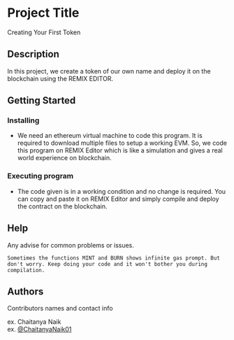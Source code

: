 # Project Title

Creating Your First Token

## Description

In this project, we create a token of our own name and deploy it on the blockchain using the REMIX EDITOR.

## Getting Started

### Installing

* We need an ethereum virtual machine to code this program. It is required to download multiple files to setup a working EVM. So, we code this program on REMIX Editor which is like a simulation and gives a real world experience on blockchain.
  
### Executing program
* The code given is in a working condition and no change is required. You can copy and paste it on REMIX Editor and simply compile and deploy the contract on the blockchain.

## Help

Any advise for common problems or issues.
```
Sometimes the functions MINT and BURN shows infinite gas prompt. But don't worry. Keep doing your code and it won't bother you during compilation.
```

## Authors

Contributors names and contact info

ex. Chaitanya Naik  
ex. [@ChaitanyaNaik01](https://twitter.com/ChaitanyaNaik01)
